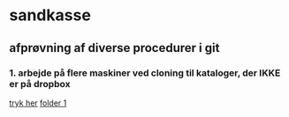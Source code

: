 # sandkasse

## afprøvning af diverse procedurer i git
### 1. arbejde på flere maskiner ved cloning til kataloger, der IKKE er på dropbox

[tryk her](test.txt)
[folder 1](subfolder)
